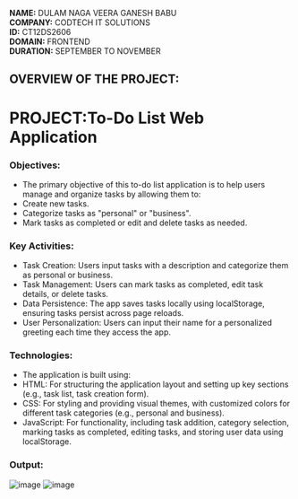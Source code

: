**NAME:** DULAM NAGA VEERA GANESH BABU  
**COMPANY:** CODTECH IT SOLUTIONS  
**ID:** CT12DS2606  
**DOMAIN:** FRONTEND  
**DURATION:** SEPTEMBER TO NOVEMBER  

## OVERVIEW OF THE PROJECT:
# PROJECT:To-Do List Web Application  

### Objectives:
* The primary objective of this to-do list application is to help users manage and organize tasks by allowing them to:
* Create new tasks.  
* Categorize tasks as "personal" or "business".   
* Mark tasks as completed or edit and delete tasks as needed.  

### Key Activities:
* Task Creation: Users input tasks with a description and categorize them as personal or business.  
* Task Management: Users can mark tasks as completed, edit task details, or delete tasks.  
* Data Persistence: The app saves tasks locally using localStorage, ensuring tasks persist across page reloads.  
* User Personalization: Users can input their name for a personalized greeting each time they access the app.  

### Technologies:  
* The application is built using:  
* HTML: For structuring the application layout and setting up key sections (e.g., task list, task creation form).  
* CSS: For styling and providing visual themes, with customized colors for different task categories (e.g., personal and business).  
* JavaScript: For functionality, including task addition, category selection, marking tasks as completed, editing tasks, and storing user data using localStorage.

### Output:
![image](https://github.com/user-attachments/assets/5062a14a-1050-470f-ba4a-f1e2cea005fe)
![image](https://github.com/user-attachments/assets/4d4ee29c-78a0-4050-8842-5ac9d1ca8aba)
